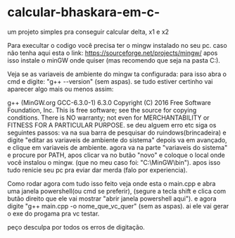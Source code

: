 # calcular-bhaskara-em-c-
um projeto simples pra conseguir calcular delta, x1 e x2 

Para execultar o codigo você precisa ter o mingw instalado no seu pc. caso não tenha aqui esta o link: https://sourceforge.net/projects/mingw/ apos isso instale o minGW onde quiser (mas recomendo que seja na pasta C:).

Veja se as variaveis de ambiente do mingw ta configurada: para isso abra o cmd e digite: "g++ --version" (sem aspas). se tudo estiver certinho vai aparecer algo mais ou menos assim:

g++ (MinGW.org GCC-6.3.0-1) 6.3.0
Copyright (C) 2016 Free Software Foundation, Inc.
This is free software; see the source for copying conditions. There is NO
warranty; not even for MERCHANTABILITY or FITNESS FOR A PARTICULAR PURPOSE.
se deu alguem erro etc siga os seguintes passos: va na sua barra de pesquisar do ruindows(brincadeira) e digite "editar as variaveis de ambiente do sistema" depois va em avançado, e clique em variaveis de ambiente. agora va na parte "variaveis do sistema" e procure por PATH, apos clicar va no butão "novo" e coloque o local onde você instalou o mingw. (que no meu caso foi: "C:\MinGW\bin"). apos isso tudo renicie seu pc pra eviar dar merda (falo por experiencia).

Como rodar agora com tudo isso feito veja onde esta o main.cpp e abra uma janela powershell(ou cmd se preferir), (segure a tecla shift e clica com butão direito que ele vai mostrar "abrir janela powershell aqui"). e agora digite "g++ main.cpp -o nome_que_vc_quer" (sem as aspas). ai ele vai gerar o exe do progama pra vc testar.

peço desculpa por todos os erros de digitação.
